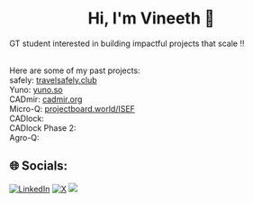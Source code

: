<h1 align="center">Hi, I'm Vineeth 👋</h1>

GT student interested in building impactful projects that scale ‼️<br><br>

Here are some of my past projects:<br>
safely: [travelsafely.club](www.travelsafely.club)<br>
Yuno: [yuno.so](www.yuno.so)<br>
CADmir: [cadmir.org](www.cadmir.org)<br>
Micro-Q: [projectboard.world/ISEF](https://partner.projectboard.world/isef/project/ebed043t-micro-q-a-low-cost-iot-based-fluorometer)<br>
CADlock: []() <br>
CADlock Phase 2:[]() <br>
Agro-Q: []()<br>


## 🌐 Socials:
[![LinkedIn](https://img.shields.io/badge/LinkedIn-%230077B5.svg?logo=linkedin&logoColor=white)](https://linkedin.com/in/vineeth-sendilraj) [![X](https://img.shields.io/badge/X-black.svg?logo=X&logoColor=white)](https://x.com/VineethSendil) [![](https://visitcount.itsvg.in/api?id=VineethSendilraj&icon=0&color=8)](https://visitcount.itsvg.in)

